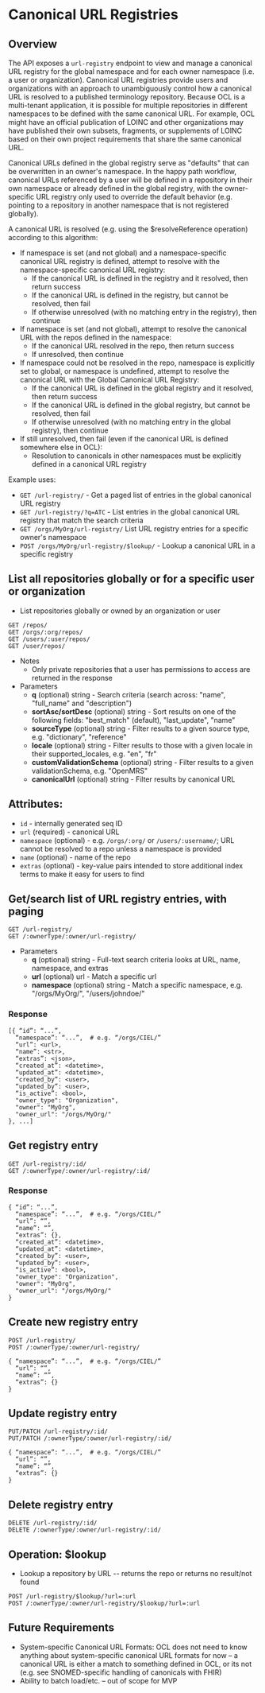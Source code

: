 # Canonical URL Registries

## Overview
The API exposes a `url-registry` endpoint to view and manage a canonical URL registry for the global namespace and for each owner namespace (i.e. a user or organization). Canonical URL registries provide users and organizations with an approach to unambiguously control how a canonical URL is resolved to a published terminology repository. Because OCL is a multi-tenant application, it is possible for multiple repositories in different namespaces to be defined with the same canonical URL. For example, OCL might have an official publication of LOINC and other organizations may have published their own subsets, fragments, or supplements of LOINC based on their own project requirements that share the same canonical URL.

Canonical URLs defined in the global registry serve as "defaults" that can be overwritten in an owner's namespace. In the happy path workflow, canonical URLs referenced by a user will be defined in a repository in their own namespace or already defined in the global registry, with the owner-specific URL registry only used to override the default behavior (e.g. pointing to a repository in another namespace that is not registered globally).

A canonical URL is resolved (e.g. using the $resolveReference operation) according to this algorithm:

* If namespace is set (and not global) and a namespace-specific canonical URL registry is defined, attempt to resolve with the namespace-specific canonical URL registry:
  * If the canonical URL is defined in the registry and it resolved, then return success
  * If the canonical URL is defined in the registry, but cannot be resolved, then fail
  * If otherwise unresolved (with no matching entry in the registry), then continue
* If namespace is set (and not global), attempt to resolve the canonical URL with the repos defined in the namespace:
  * If the canonical URL resolved in the repo, then return success
  * If unresolved, then continue
* If namespace could not be resolved in the repo, namespace is explicitly set to global, or namespace is undefined, attempt to resolve the canonical URL with the Global Canonical URL Registry:
  * If the canonical URL is defined in the global registry and it resolved, then return success
  * If the canonical URL is defined in the global registry, but cannot be resolved, then fail
  * If otherwise unresolved (with no matching entry in the global registry), then continue
* If still unresolved, then fail (even if the canonical URL is defined somewhere else in OCL):
  * Resolution to canonicals in other namespaces must be explicitly defined in a canonical URL registry

Example uses:
* `GET /url-registry/` - Get a paged list of entries in the global canonical URL registry
* `GET /url-registry/?q=ATC` - List entries in the global canonical URL registry that match the search criteria
* `GET /orgs/MyOrg/url-registry/` List URL registry entries for a specific owner's namespace
* `POST /orgs/MyOrg/url-registry/$lookup/` - Lookup a canonical URL in a specific registry


## List all repositories globally or for a specific user or organization
* List repositories globally or owned by an organization or user
```
GET /repos/
GET /orgs/:org/repos/
GET /users/:user/repos/
GET /user/repos/
```
* Notes
    * Only private repositories that a user has permissions to access are returned in the response
* Parameters
    * **q** (optional) string - Search criteria (search across: "name", "full_name" and "description")
    * **sortAsc/sortDesc** (optional) string - Sort results on one of the following fields: "best_match" (default), "last_update", "name"
    * **sourceType** (optional) string - Filter results to a given source type, e.g. "dictionary", "reference"
    * **locale** (optional) string - Filter results to those with a given locale in their supported_locales, e.g. "en", "fr"
    * **customValidationSchema** (optional) string - Filter results to a given validationSchema, e.g. "OpenMRS"
    * **canonicalUrl** (optional) string - Filter results by canonical URL
 

## Attributes:
* `id` - internally generated seq ID
* `url` (required) - canonical URL
* `namespace` (optional) - e.g. `/orgs/:org/` or `/users/:username/`; URL cannot be resolved to a repo unless a namespace is provided
* `name` (optional) - name of the repo
* `extras` (optional) - key-value pairs intended to store additional index terms to make it easy for users to find

## Get/search list of URL registry entries, with paging
```
GET /url-registry/
GET /:ownerType/:owner/url-registry/
```
* Parameters
  * **q** (optional) string - Full-text search criteria looks at URL, name, namespace, and extras
  * **url** (optional) url - Match a specific url
  * **namespace** (optional) string - Match a specific namespace, e.g. "/orgs/MyOrg/", "/users/johndoe/"

### Response
```
[{ “id”: “...”,
  “namespace”: “...”,  # e.g. “/orgs/CIEL/”
  “url”: <url>,
  “name”: <str>,
  “extras”: <json>,
  “created_at”: <datetime>,
  “updated_at”: <datetime>,
  “created_by”: <user>,
  “updated_by”: <user>,
  “is_active”: <bool>,
  "owner_type": "Organization",
  "owner": "MyOrg",
  "owner_url": "/orgs/MyOrg/"
}, ...]
```

## Get registry entry
```
GET /url-registry/:id/
GET /:ownerType/:owner/url-registry/:id/
```

### Response
```
{ “id”: “...”,
  “namespace”: “...”,  # e.g. “/orgs/CIEL/”
  “url”: “”,
  “name”: “”,
  “extras”: {},
  “created_at”: <datetime>,
  “updated_at”: <datetime>,
  “created_by”: <user>,
  “updated_by”: <user>,
  “is_active”: <bool>,
  "owner_type": "Organization",
  "owner": "MyOrg",
  "owner_url": "/orgs/MyOrg/"
}
```

## Create new registry entry
```
POST /url-registry/
POST /:ownerType/:owner/url-registry/
```
```
{ “namespace”: “...”,  # e.g. “/orgs/CIEL/”
  “url”: “”,
  “name”: “”,
  “extras”: {}
}
```

## Update registry entry
```
PUT/PATCH /url-registry/:id/
PUT/PATCH /:ownerType/:owner/url-registry/:id/
```
```
{ “namespace”: “...”,  # e.g. “/orgs/CIEL/”
  “url”: “”,
  “name”: “”,
  “extras”: {}
}
```

## Delete registry entry
```
DELETE /url-registry/:id/
DELETE /:ownerType/:owner/url-registry/:id/
```

## Operation: $lookup
* Lookup a repository by URL -- returns the repo or returns no result/not found
```
POST /url-registry/$lookup/?url=:url
POST /:ownerType/:owner/url-registry/$lookup/?url=:url
```

## Future Requirements
* System-specific Canonical URL Formats: OCL does not need to know anything about system-specific canonical URL formats for now – a canonical URL is either a match to something defined in OCL, or its not (e.g. see SNOMED-specific handling of canonicals with FHIR)
* Ability to batch load/etc. – out of scope for MVP
